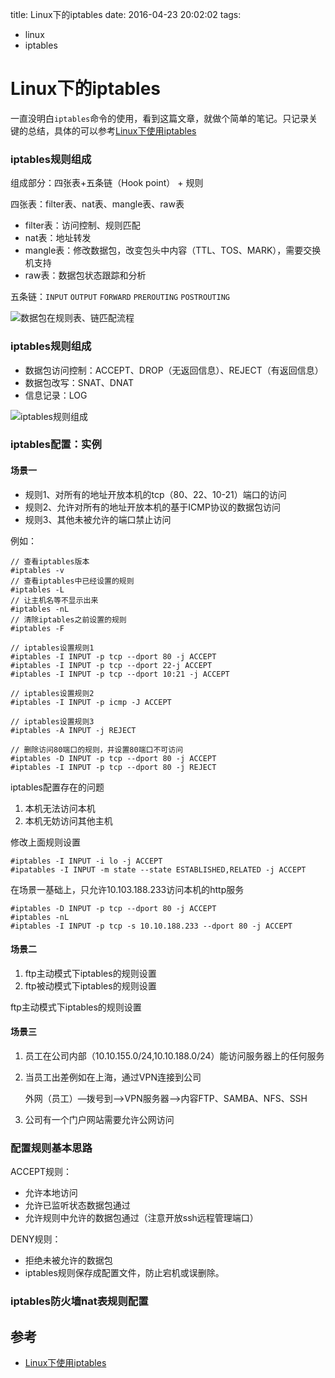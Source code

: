 title: Linux下的iptables
date: 2016-04-23 20:02:02
tags:
- linux
- iptables

# Linux下的iptables

一直没明白`iptables`命令的使用，看到这篇文章，就做个简单的笔记。只记录关键的总结，具体的可以参考[Linux下使用iptables](Linux下的iptables)

### iptables规则组成

组成部分：四张表+五条链（Hook point） + 规则

四张表：filter表、nat表、mangle表、raw表 

* filter表：访问控制、规则匹配 
* nat表：地址转发 
* mangle表：修改数据包，改变包头中内容（TTL、TOS、MARK），需要交换机支持 
* raw表：数据包状态跟踪和分析

五条链：`INPUT` `OUTPUT` `FORWARD` `PREROUTING` `POSTROUTING`

![数据包在规则表、链匹配流程](http://img.blog.csdn.net/20160423141218622)

### iptables规则组成

* 数据包访问控制：ACCEPT、DROP（无返回信息）、REJECT（有返回信息） 
* 数据包改写：SNAT、DNAT 
* 信息记录：LOG 

![iptables规则组成](http://img.blog.csdn.net/20160423152014560)

### iptables配置：实例

#### 场景一

* 规则1、对所有的地址开放本机的tcp（80、22、10-21）端口的访问 
* 规则2、允许对所有的地址开放本机的基于ICMP协议的数据包访问 
* 规则3、其他未被允许的端口禁止访问

例如：

	// 查看iptables版本
	#iptables -v
	// 查看iptables中已经设置的规则
	#iptables -L
	// 让主机名等不显示出来
	#iptables -nL
	// 清除iptables之前设置的规则
	#iptables -F
	
	// iptables设置规则1
	#iptables -I INPUT -p tcp --dport 80 -j ACCEPT
	#iptables -I INPUT -p tcp --dport 22-j ACCEPT
	#iptables -I INPUT -p tcp --dport 10:21 -j ACCEPT
	
	// iptables设置规则2
	#iptables -I INPUT -p icmp -J ACCEPT
	
	// iptables设置规则3
	#iptables -A INPUT -j REJECT
	
	// 删除访问80端口的规则，并设置80端口不可访问
	#iptables -D INPUT -p tcp --dport 80 -j ACCEPT
	#iptables -I INPUT -p tcp --dport 80 -j REJECT


iptables配置存在的问题 

1. 本机无法访问本机 
2. 本机无妨访问其他主机

修改上面规则设置

	#iptables -I INPUT -i lo -j ACCEPT
	#ipatables -I INPUT -m state --state ESTABLISHED,RELATED -j ACCEPT

在场景一基础上，只允许10.103.188.233访问本机的http服务

	#iptables -D INPUT -p tcp --dport 80 -j ACCEPT
	#iptables -nL
	#iptables -I INPUT -p tcp -s 10.10.188.233 --dport 80 -j ACCEPT

#### 场景二

1. ftp主动模式下iptables的规则设置 
2. ftp被动模式下iptables的规则设置

ftp主动模式下iptables的规则设置

#### 场景三

1. 员工在公司内部（10.10.155.0/24,10.10.188.0/24）能访问服务器上的任何服务 
2. 当员工出差例如在上海，通过VPN连接到公司 

	外网（员工）—拨号到—->VPN服务器—–>内容FTP、SAMBA、NFS、SSH 
3. 公司有一个门户网站需要允许公网访问

### 配置规则基本思路 

ACCEPT规则： 

* 允许本地访问 
* 允许已监听状态数据包通过 
* 允许规则中允许的数据包通过（注意开放ssh远程管理端口） 

DENY规则： 

* 拒绝未被允许的数据包 
* iptables规则保存成配置文件，防止宕机或误删除。

### iptables防火墙nat表规则配置




## 参考

* [Linux下使用iptables](Linux下的iptables)